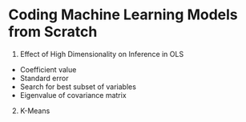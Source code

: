 # Coding Machine Learning Models from Scratch

1. Effect of High Dimensionality on Inference in OLS
- Coefficient value
- Standard error
- Search for best subset of variables
- Eigenvalue of covariance matrix

2. K-Means
